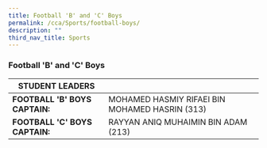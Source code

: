 ```yaml
---
title: Football 'B' and 'C' Boys
permalink: /cca/Sports/football-boys/
description: ""
third_nav_title: Sports
---
```

### Football 'B' and 'C' Boys



| STUDENT LEADERS 	|  	|
|---	|---	|
| **FOOTBALL 'B' BOYS CAPTAIN:** 	| MOHAMED HASMIY RIFAEI BIN MOHAMED HASRIN (313) 	|
| **FOOTBALL 'C' BOYS CAPTAIN:** 	| RAYYAN ANIQ MUHAIMIN BIN ADAM (213) 	|